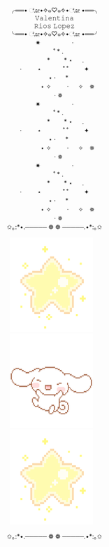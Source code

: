

<p align="center">╭══• ೋ•✧๑♡๑✧•ೋ •══╮<br/>
  𝚅𝚊𝚕𝚎𝚗𝚝𝚒𝚗𝚊<br/>
𝚁𝚒𝚘𝚜 𝙻𝚘𝚙𝚎𝚣<br/>
╰══• ೋ•✧๑♡๑✧•ೋ •══╯<br/>
  ✷ 　 　　 　 ·<br/>
 　 ˚ * .<br/>
 　 　　 *　　 * ⋆ 　 .<br/>
 · 　　 ⋆ 　　　 ˚ ˚ 　　 ✦<br/>
 　 ⋆ · 　 *<br/>
 　　　　 ⋆ ✧　 　 · 　 ✧　✵<br/>
 　 · ✵<br/>
  ✷ 　 　　 　 ·<br/>
 　 ˚ * .<br/>
 　 　　 *　　 * ⋆ 　 .<br/>
 · 　　 ⋆ 　　　 ˚ ˚ 　　 ✦<br/>
 　 ⋆ · 　 *<br/>
 　　　　 ⋆ ✧　 　 · 　 ✧　✵<br/>
 　 · ✵<br/>
  ✷ 　 　　 　 ·<br/>
 　 ˚ * .<br/>
 　 　　 *　　 * ⋆ 　 .<br/>
 · 　　 ⋆ 　　　 ˚ ˚ 　　 ✦<br/>
 　 ⋆ · 　 *<br/>
 　　　　 ⋆ ✧　 　 · 　 ✧　✵<br/>
 　 · ✵<br/>
  ✩｡:*•.─────  ❁ ❁  ─────.•*:｡✩<br/>

  

<div align = auto>
  <img width="190" height="216" src="https://github.com/ValentinaRiosLopez/valentinarioslopez/blob/main/gif1.gif" alt=animated hspace="150"/><img width="190" height="216" src="https://github.com/ValentinaRiosLopez/valentinarioslopez/blob/main/gif2.gif" alt=animated  hspace="150" margin="auto"/>
  <img width="190" height="216" src="https://github.com/ValentinaRiosLopez/valentinarioslopez/blob/main/gif1.gif" alt=animated hspace="150"/>
</div>

  

<p align="center">✩｡:*•.─────  ❁ ❁  ─────.•*:｡✩<br/>




  









